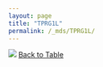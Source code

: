 ```yaml
---
layout: page
title: "TPRG1L"
permalink: /_mds/TPRG1L/
---
```


![](../../alns_9.28.22/aln_5HSAA113039_0.990.png?raw=true
)
[Back to Table](../../display)

